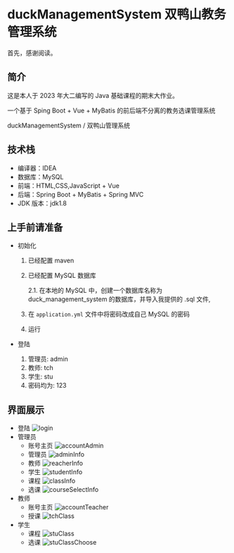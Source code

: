 # duckManagementSystem 双鸭山教务管理系统

首先，感谢阅读。

## 简介

这是本人于 2023 年大二编写的 Java 基础课程的期末大作业。

一个基于 Sping Boot + Vue + MyBatis 的前后端不分离的教务选课管理系统

duckManagementSystem / 双鸭山管理系统

## 技术栈

- 编译器：IDEA
- 数据库：MySQL
- 前端：HTML,CSS,JavaScript + Vue
- 后端：Spring Boot + MyBatis + Spring MVC
- JDK 版本：jdk1.8

## 上手前请准备

- 初始化

  1. 已经配置 maven
  2. 已经配置 MySQL 数据库

     2.1. 在本地的 MySQL 中，创建一个数据库名称为 duck_management_system 的数据库，并导入我提供的 .sql 文件,

  3. 在 `application.yml` 文件中将密码改成自己 MySQL 的密码
  4. 运行

- 登陆

  1. 管理员: admin
  2. 教师: tch
  3. 学生: stu
  4. 密码均为: 123

## 界面展示

- 登陆
  ![login](/img/login.png)
- 管理员
  - 账号主页
    ![accountAdmin](img/accountAdmin.png)
  - 管理员
    ![adminInfo](img/adminInfo.png)
  - 教师
    ![reacherInfo](img/teacherInfo.png)
  - 学生
    ![studentInfo](img/studentInfo.png)
  - 课程
    ![classInfo](img/classInfo.png)
  - 选课
    ![courseSelectInfo](img/courseSelectInfo.png)
- 教师
  - 账号主页
    ![accountTeacher](img/accountTeacher.png)
  - 授课
    ![tchClass](img/tchClass.png)
- 学生
  - 课程
    ![stuClass](img/stuClass.png)
  - 选课
    ![stuClassChoose](img/stuClassChoose.png)
